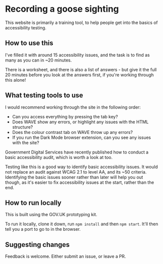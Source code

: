 # Recording a goose sighting
This website is primarily a training tool, to help people get into the basics of accessibility testing.

## How to use this
I've filled it with around 15 accessibility issues, and the task is to find as many as you can in ~20 minutes.

There is a worksheet, and there is also a list of answers - but give it the full 20 minutes before you look at the answers first, if you're working through this alone!

## What testing tools to use
I would recommend working through the site in the following order:

- Can you access everything by pressing the tab key? 
- Does WAVE show any errors, or highlight any issues with the HTML structure?
- Does the colour contrast tab on WAVE throw up any errors?
- If you run the Dark Mode browser extension, can you see any issues with the site?

Government Digital Services have recently published how to conduct a basic accessibility audit, which is worth a look at too.

Testing like this is a good way to identify basic accessibility issues. It would not replace an audit against WCAG 2.1 to level AA, and its ~50 criteria. Identifying the basic issues sooner rather than later will help you out though, as it's easier to fix accessibility issues at the start, rather than the end.


## How to run locally
This is built using the GOV.UK prototyping kit. 

To run it locally, clone it down, run `npm install` and then `npm start`. It'll then tell you a port to go to in the browser.

## Suggesting changes
Feedback is welcome. Either submit an issue, or leave a PR.

